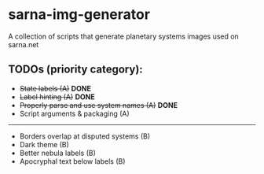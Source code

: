 # sarna-img-generator
A collection of scripts that generate planetary systems images used on sarna.net

## TODOs (priority category):
- ~~State labels (A)~~ **DONE**
- ~~Label hinting (A)~~ **DONE**
- ~~Properly parse and use system names (A)~~ **DONE**
- Script arguments & packaging (A)
---
- Borders overlap at disputed systems (B)
- Dark theme (B)
- Better nebula labels (B)
- Apocryphal text below labels (B)

